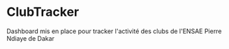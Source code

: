 # ClubTracker
Dashboard mis en place pour tracker l'activité des clubs de l'ENSAE Pierre Ndiaye de Dakar

